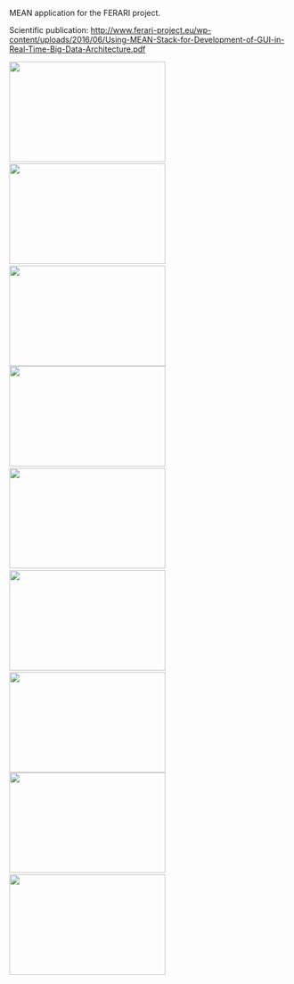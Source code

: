 MEAN application for the FERARI project.

Scientific publication: http://www.ferari-project.eu/wp-content/uploads/2016/06/Using-MEAN-Stack-for-Development-of-GUI-in-Real-Time-Big-Data-Architecture.pdf

<img src="https://user-images.githubusercontent.com/7149768/50558375-196f8700-0cee-11e9-82c9-cdaf429591d8.PNG" width="280" height="180">&nbsp;<img src="https://user-images.githubusercontent.com/7149768/50558475-04dfbe80-0cef-11e9-99e7-70d11e57a141.PNG" width="280" height="180">&nbsp;<img src="https://user-images.githubusercontent.com/7149768/50558538-8afc0500-0cef-11e9-9002-8c408f4afa44.PNG" width="280" height="180">
<img src="https://user-images.githubusercontent.com/7149768/50558577-d44c5480-0cef-11e9-91f1-db604229b13f.png" width="280" height="180">&nbsp;<img src="https://user-images.githubusercontent.com/7149768/50558643-58064100-0cf0-11e9-8eda-5aa32b916b02.PNG" width="280" height="180">&nbsp;<img src="https://user-images.githubusercontent.com/7149768/50558688-aca9bc00-0cf0-11e9-846f-4417b27e4a0a.png" width="280" height="180">&nbsp;<img src="https://user-images.githubusercontent.com/7149768/50558711-d236c580-0cf0-11e9-815c-126c6e90a267.png" width="280" height="180"><img src="https://user-images.githubusercontent.com/7149768/50558735-f7c3cf00-0cf0-11e9-8f9f-104e6e20332b.png" width="280" height="180">&nbsp;<img src="https://user-images.githubusercontent.com/7149768/50558831-8fc1b880-0cf1-11e9-9c9c-e23643101325.PNG" width="280" height="180">

